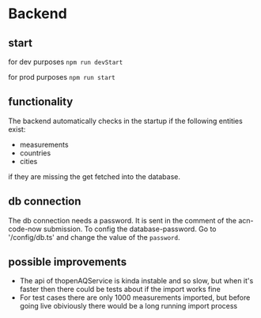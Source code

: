 # Backend

## start
for dev purposes
`npm run devStart`

for prod purposes
`npm run start`

## functionality
The backend automatically checks in the startup if the following entities exist:
- measurements
- countries
- cities

if they are missing the get fetched into the database.

## db connection
The db connection needs a password. It is sent in the comment of the acn-code-now submission.
To config the database-password. Go to '/config/db.ts' and change the value of the `password`.

## possible improvements
- The api of thopenAQService is kinda instable and so slow, but when it's faster then there could be tests about if the import works fine
- For test cases there are only 1000 measurements imported, but before going live obiviously there would be a long running import process
